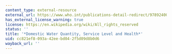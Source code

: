 ```yaml
---
content_type: external-resource
external_url: https://www.who.int/publications-detail-redirect/9789240015241
has_external_license_warning: true
license: https://en.wikipedia.org/wiki/All_rights_reserved
status: ''
title: '*Domestic Water Quantity, Service Level and Health*'
uid: cc821ef8-093a-42ee-bd04-2f5d09d8b0d6
wayback_url: ''
---
```

